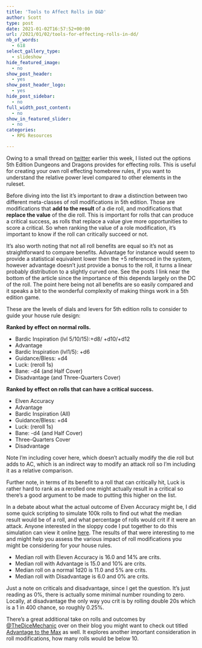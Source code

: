 ```yaml
---
title: 'Tools to Affect Rolls in D&D'
author: Scott
type: post
date: 2021-01-02T16:57:52+00:00
url: /2021/01/02/tools-for-effecting-rolls-in-dd/
nb_of_words:
  - 618
select_gallery_type:
  - slideshow
hide_featured_image:
  - no
show_post_header:
  - yes
show_post_header_logo:
  - yes
hide_post_sidebar:
  - no
full_width_post_content:
  - no
show_in_featured_slider:
  - no
categories:
  - RPG Resources

---
```

Owing to a small thread on <a rel="noreferrer noopener" href="https://twitter.com/optionalrule/status/1345183662703337472" target="_blank">twitter</a> earlier this week, I listed out the options 5th Edition Dungeons and Dragons provides for effecting rolls. This is useful for creating your own roll effecting homebrew rules, if you want to understand the relative power level compared to other elements in the ruleset.

Before diving into the list it&#8217;s important to draw a distinction between two different meta-classes of roll modifications in 5th edition. Those are modifications that **add to the result** of a die roll, and modifications that **replace the value** of the die roll. This is important for rolls that can produce a critical success, as rolls that replace a value give more opportunities to score a critical. So when ranking the value of a role modification, it&#8217;s important to know if the roll can critically succeed or not.

It&#8217;s also worth noting that not all roll benefits are equal so it&#8217;s not as straightforward to compare benefits. Advantage for instance would seem to provide a statistical equivalent lower then the +5 referenced in the system, however advantage doesn&#8217;t just provide a bonus to the roll, it turns a linear probably distribution to a slightly curved one. See the posts I link near the bottom of the article since the importance of this depends largely on the DC of the roll. The point here being not all benefits are so easily compared and it speaks a bit to the wonderful complexity of making things work in a 5th edition game.

These are the levels of dials and levers for 5th edition rolls to consider to guide your house rule design: 

**Ranked by effect on normal rolls.**

  * Bardic Inspiration (lvl 5/10/15):+d8/ +d10/+d12
  * Advantage
  * Bardic Inspiration (lvl1/5): +d6 
  * Guidance/Bless: +d4
  * Luck: (reroll 1s)
  * Bane: -d4 (and Half Cover)
  * Disadvantage (and Three-Quarters Cover)

**Ranked by effect on rolls that can have a critical success.**

<ul id="block-1280d90c-351d-4509-bc06-8bc04b502864">
  <li>
    Elven Accuracy
  </li>
  <li>
    Advantage
  </li>
  <li>
    Bardic Inspiration (All)
  </li>
  <li>
    Guidance/Bless: +d4
  </li>
  <li>
    Luck: (reroll 1s)
  </li>
  <li>
    Bane: -d4 (and Half Cover)
  </li>
  <li>
    Three-Quarters Cover
  </li>
  <li>
    Disadvantage
  </li>
</ul>

Note I&#8217;m including cover here, which doesn&#8217;t actually modify the die roll but adds to AC, which is an indirect way to modify an attack roll so I&#8217;m including it as a relative comparison.

Further note, in terms of its benefit to a roll that can critically hit, Luck is rather hard to rank as a rerolled one might actually result in a critical so there&#8217;s a good argument to be made to putting this higher on the list.

In a debate about what the actual outcome of Elven Accuracy might be, I did some quick scripting to simulate 100k rolls to find out what the median result would be of a roll, and what percentage of rolls would crit if it were an attack. Anyone interested in the sloppy code I put together to do this simulation can view it online <a rel="noreferrer noopener" href="https://onlinegdb.com/BJi8LL06D" target="_blank">here</a>. The results of that were interesting to me and might help you assess the various impact of roll modifications you might be considering for your house rules.

  * Median roll with Eleven Accuracy is 16.0 and 14% are crits.
  * Median roll with Advantage is 15.0 and 10% are crits.
  * Median roll on a normal 1d20 is 11.0 and 5% are crits.
  * Median roll with Disadvantage is 6.0 and 0% are crits.

Just a note on criticals and disadvantage, since I get the question. It&#8217;s just reading as 0%, there is actually some minimal number rounding to zero. Locally, at disadvantage the only way you crit is by rolling double 20s which is a 1 in 400 chance, so roughly 0.25%.

There&#8217;s a great additional take on rolls and outcomes by <a rel="noreferrer noopener" href="https://twitter.com/thedicemechanic" target="_blank">@TheDiceMechanic</a> over on their blog you might want to check out titled <a rel="noreferrer noopener" href="https://dicemechanic.wordpress.com/2014/09/23/advantage-to-the-max/" target="_blank">Advantage to the Max</a> as well. It explores another important consideration in roll modifications, how many rolls would be below 10.